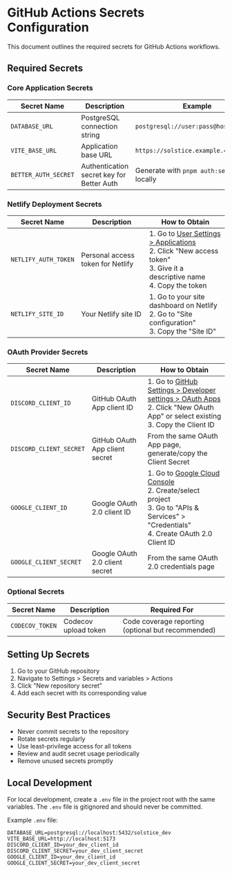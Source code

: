 # GitHub Actions Secrets Configuration

This document outlines the required secrets for GitHub Actions workflows.

## Required Secrets

### Core Application Secrets

| Secret Name          | Description                               | Example                                  |
| -------------------- | ----------------------------------------- | ---------------------------------------- |
| `DATABASE_URL`       | PostgreSQL connection string              | `postgresql://user:pass@host:5432/db`    |
| `VITE_BASE_URL`      | Application base URL                      | `https://solstice.example.com`           |
| `BETTER_AUTH_SECRET` | Authentication secret key for Better Auth | Generate with `pnpm auth:secret` locally |

### Netlify Deployment Secrets

| Secret Name          | Description                       | How to Obtain                                                                                                                                                           |
| -------------------- | --------------------------------- | ----------------------------------------------------------------------------------------------------------------------------------------------------------------------- |
| `NETLIFY_AUTH_TOKEN` | Personal access token for Netlify | 1. Go to [User Settings > Applications](https://app.netlify.com/user/applications)<br>2. Click "New access token"<br>3. Give it a descriptive name<br>4. Copy the token |
| `NETLIFY_SITE_ID`    | Your Netlify site ID              | 1. Go to your site dashboard on Netlify<br>2. Go to "Site configuration"<br>3. Copy the "Site ID"                                                                       |

### OAuth Provider Secrets

| Secret Name             | Description                    | How to Obtain                                                                                                                                                                 |
| ----------------------- | ------------------------------ | ----------------------------------------------------------------------------------------------------------------------------------------------------------------------------- |
| `DISCORD_CLIENT_ID`     | GitHub OAuth App client ID     | 1. Go to [GitHub Settings > Developer settings > OAuth Apps](https://github.com/settings/developers)<br>2. Click "New OAuth App" or select existing<br>3. Copy the Client ID  |
| `DISCORD_CLIENT_SECRET` | GitHub OAuth App client secret | From the same OAuth App page, generate/copy the Client Secret                                                                                                                 |
| `GOOGLE_CLIENT_ID`      | Google OAuth 2.0 client ID     | 1. Go to [Google Cloud Console](https://console.cloud.google.com/)<br>2. Create/select project<br>3. Go to "APIs & Services" > "Credentials"<br>4. Create OAuth 2.0 Client ID |
| `GOOGLE_CLIENT_SECRET`  | Google OAuth 2.0 client secret | From the same OAuth 2.0 credentials page                                                                                                                                      |

### Optional Secrets

| Secret Name     | Description          | Required For                                       |
| --------------- | -------------------- | -------------------------------------------------- |
| `CODECOV_TOKEN` | Codecov upload token | Code coverage reporting (optional but recommended) |

## Setting Up Secrets

1. Go to your GitHub repository
2. Navigate to Settings > Secrets and variables > Actions
3. Click "New repository secret"
4. Add each secret with its corresponding value

## Security Best Practices

- Never commit secrets to the repository
- Rotate secrets regularly
- Use least-privilege access for all tokens
- Review and audit secret usage periodically
- Remove unused secrets promptly

## Local Development

For local development, create a `.env` file in the project root with the same variables. The `.env` file is gitignored and should never be committed.

Example `.env` file:

```env
DATABASE_URL=postgresql://localhost:5432/solstice_dev
VITE_BASE_URL=http://localhost:5173
DISCORD_CLIENT_ID=your_dev_client_id
DISCORD_CLIENT_SECRET=your_dev_client_secret
GOOGLE_CLIENT_ID=your_dev_client_id
GOOGLE_CLIENT_SECRET=your_dev_client_secret
```
